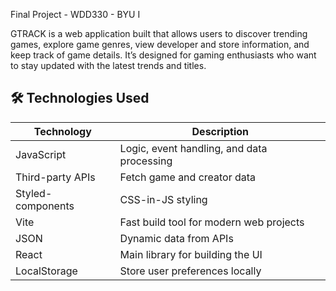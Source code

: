 Final Project - WDD330 - BYU I

GTRACK is a web application built that allows users to discover trending games, explore game genres, view developer and store information, and keep track of game details. It’s designed for gaming enthusiasts who want to stay updated with the latest trends and titles.

## 🛠️ Technologies Used

| Technology        | Description |
|-------------------|-------------|
| JavaScript        | Logic, event handling, and data processing |
| Third-party APIs  | Fetch game and creator data |
| Styled-components | CSS-in-JS styling |
| Vite              | Fast build tool for modern web projects |
| JSON              | Dynamic data from APIs |
| React             | Main library for building the UI |
| LocalStorage      | Store user preferences locally |

